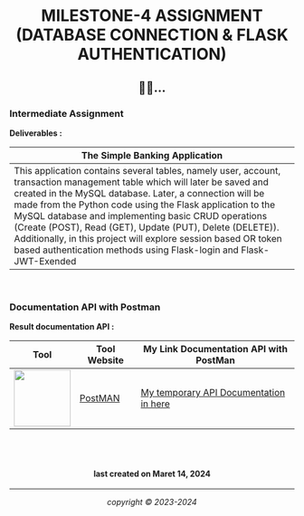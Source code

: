 
<h1 align="center"> MILESTONE-4 ASSIGNMENT (DATABASE CONNECTION & FLASK AUTHENTICATION)

<h2 align="center">🏇🏻...</h2>



### Intermediate Assignment

**Deliverables :**


|The Simple Banking Application|
|------------------|
|This application contains several tables, namely user, account, transaction management table which will later be saved and created in the MySQL database. Later, a connection will be made from the Python code using the Flask application to the MySQL database and implementing basic CRUD operations (Create (POST), Read (GET), Update (PUT), Delete (DELETE)). Additionally, in this project will explore session based OR token based authentication methods using Flask-login and Flask-JWT-Exended|

<br>


### Documentation API with Postman

**Result documentation API :**

<div align="center">

| Tool | Tool Website | My Link Documentation API with PostMan |
|------|--------------|---------------------------------------|
| <img width="100" src="https://voyager.postman.com/logo/postman-logo-icon-orange.svg"> | [PostMAN](https://postman.com/) | [My temporary API Documentation in here](https://documenter.getpostman.com/view/32137902/2sA2xjzB65) |

</div>




<br>
<br>


<h4 align="center">last created on Maret 14, 2024</h4>


---


<p align="center"></p>
<p align="center"><i>copyright &copy; 2023-2024</i></p>

